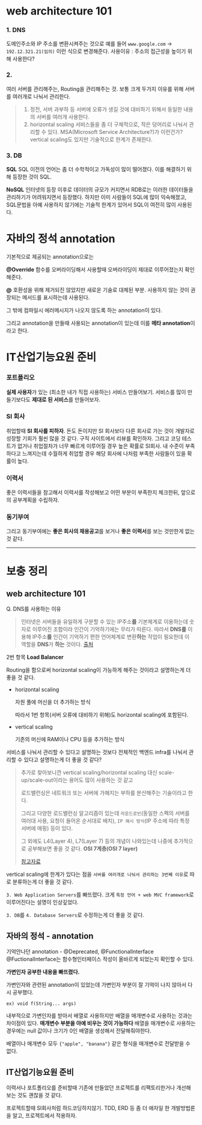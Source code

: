 # web architecture 101

### 1. DNS

도메인주소와 IP 주소를 변환시켜주는 것으로 예를 들어
`www.google.com` -> `192.12.321.21(임의)`
이런 식으로 변경해준다.
사용이유 : 주소의 접근성을 높이기 위해 사용한다?

### 2.

여러 서버를 관리해주는, Routing을 관리해주는 것.
보통 크게 두가지 이유를 위해 서버를 여러개로 나눠서 관리한다.

> 1. 정전, 서버 과부하 등 서버에 오류가 생길 것에 대비하기 위해서 동일한 내용의 서버를 여러개 사용한다.
> 2. horizontal scaling
>    서비스들을 좀 더 구체적으로, 작은 덩어리로 나눠서 관리할 수 있다.
>    MSA(Microsoft Service Architecture?)가 이런건가?
>    vertical scaling도 있지만 기술적으로 한계가 존재한다.

### 3. DB

**SQL**
SQL 이전의 언어는 좀 더 수학적이고 가독성이 많이 떨어졌다. 이를 해결하기 위해 등장한 것이 SQL.

**NoSQL**
인터넷의 등장 이후로 데이터의 규모가 커지면서 RDB로는 이러한 데이터들을 관리하기가 어려워지면서 등장했다.
하지만 이미 사람들이 SQL에 많이 익숙해졌고, SQL문법을 아예 사용하지 않기에는 기술적 한계가 있어서 SQL이 여전히 많이 사용된다.

 

# 자바의 정석 annotation

기본적으로 제공되는 annotation으로는

**@Override**
함수를 오버라이딩해서 사용할때 오버라이딩이 제대로 이루어졌는지 확인해준다.

**@**
호환성을 위해 제거되진 않았지만 새로운 기술로 대체된 부분.
사용하지 않는 것이 권장되는 메서드를 표시하는데 사용된다.

그 밖에 컴파일시 에러메시지가 나오지 않도록 하는 annotation이 있다.

그리고 annotation을 만들때 사용되는 annotation이 있는데 이를 **메타 annotation**이라고 한다.



# IT산업기능요원 준비

### 포트폴리오

**실제 사용자**가 있는 (최소한 내가 직접 사용하는) 서비스 만들어보기. 서비스를 많이 만들기보다도 **제대로 된 서비스**를 만들어보자.

### SI 회사

취업할때 **SI 회사를 피하자**.
돈도 돈이지만 SI 회사보다 다른 회사로 가는 것이 개발자로 성장할 기회가 훨씬 많을 것 같다.
구직 사이트에서 리뷰를 확인하자. 그리고 코딩 테스트가 없거나 취업절차가 너무 빠르게 이루어질 경우 높은 확률로 SI회사.
내 수준이 부족하다고 느껴지는데 수월하게 취업할 경우 해당 회사에 나처럼 부족한 사람들이 있을 확률이 높다.

### 이력서

좋은 이력서들을 참고해서 이력서를 작성해보고 어떤 부분이 부족한지 체크한뒤, 앞으로의 공부계획을 수립하자.

### 동기부여

그리고 동기부여에는 **좋은 회사의 채용공고**를 보거나 **좋은 이력서**를 보는 것만한게 없는 것 같다.



----



# 보충 정리

## web architecture 101

Q. DNS를 사용하는 이유

>인터넷은 서버들을 유일하게 구분할 수 있는 IP주소**를** 기본체계로 이용하는데 숫자로 이루어진 조합이라 인간이 기억하기에는 무리가 따른다. 따라서 **DNS를** 이용해 IP주소**를** 인간이 기억하기 편한 언어체계로 변환**하는** 작업이 필요한데 이 역할을 **DNS**가 **하는** 것이다. [출처](https://webdir.tistory.com/161#:~:text=%EC%9D%B8%ED%84%B0%EB%84%B7%EC%9D%80%20%EC%84%9C%EB%B2%84%EB%93%A4%EC%9D%84%20%EC%9C%A0%EC%9D%BC,%EC%9D%84%20DNS%EA%B0%80%20%ED%95%98%EB%8A%94%20%EA%B2%83%EC%9D%B4%EB%8B%A4.)

2번 항목 **Load Balancer**

Routing을 함으로써 horizontal scaling이 가능하게 해주는 것이라고 설명하는게 더 좋을 것 같다.

* horizontal scaling

  자원 풀에 머신을 더 추가하는 방식

  따라서 1번 항목(서버 오류에 대비하기 위해)도 horizontal scaling에 포함된다.

* vertical scaling

  기존의 머신에 RAM이나 CPU 등을 추가하는 방식

서비스를 나눠서 관리할 수 있다고 설명하는 것보다 전체적인 백엔드 infra를 나눠서 관리할 수 있다고 설명하는게 더 좋을 것 같다?

> 추가로 찾아보니깐 vertical scaling/horizontal scaling 대신 scale-up/scale-out이라는 용어도 많이 사용하는 것 같고
>
> 로드밸런싱은 네트워크 또는 서버에 가해지는 부하를 분산해주는 기술이라고 한다.
>
> 그리고 다양한 로드밸런싱 알고리즘이 있는데 `라운드로빈`(동일한 스펙의 서버를 여러대 사용, 요청이 들어온 순서대로 배치), `IP 해시 방식`(IP 주소에 따라 특정 서버에 매핑) 등이 있다.
>
> 그 외에도 L4(Layer 4), L7(Layer 7) 등의 개념이 나와있는데 나중에 추가적으로 공부해보면 좋을 것 같다.
> **OSI 7계층(OSI 7 layer)**
>
> [참고자료](https://m.post.naver.com/viewer/postView.nhn?volumeNo=27046347&memberNo=2521903)

vertical scaling에 한계가 있다는 점을 `서버를 여러개로 나눠서 관리하는 3번째 이유`로 따로 분류하는게 더 좋을 것 같다.

`3. Web Application Servers`를 빠뜨렸다.
크게 `특정 언어 + web MVC framework`로 이루어진다는 설명이 인상깊었다.

`3. DB`를 `4. Database Servers`로 수정하는게 더 좋을 것 같다.

## 자바의 정석 - annotation

기억안나던 annotation - @Deprecated, @FunctionalInterface
@FuctionalInterface는 함수형인터페이스 작성이 올바르게 되었는지 확인할 수 있다.

**가변인자 공부한 내용을 빠뜨렸다.**

가변인자와 관련된 annotation이 있었는데 가변인자 부분이 잘 기억이 나지 않아서 다시 공부했다.

```
ex) void f(String... args)
```

내부적으로 가변인자를 받아서 배열로 사용하지만 배열을 매개변수로 사용하는 것과는 차이점이 있다.
**매개변수 부분을 아예 비우는 것이 가능하다**
배열을 매개변수로 사용하는 경우에는 null 값이나 크기가 0인 배열을 생성해서 전달해줘야한다.

배열이나 매개변수 모두 `{"apple", "banana"}` 같은 형식을 매개변수로 전달받을 수 없다.

## IT산업기능요원 준비

이력서나 포트폴리오를 준비할때 기존에 만들었던 프로젝트를 리팩토리한거나 개선해보는 것도 괜찮을 것 같다.

프로젝트할때 SI회사처럼 하드코딩하지않기. TDD, ERD 등 좀 더 애자일 한 개발방법론을 알고, 프로젝트에서 적용하자.
